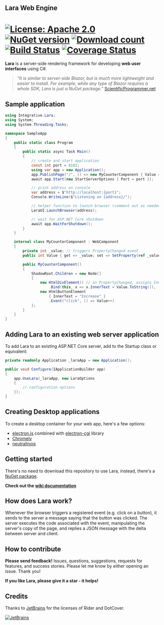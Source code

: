 ## Lara Web Engine

[![License: Apache 2.0](https://img.shields.io/badge/License-Apache--2.0-blue)](https://github.com/integrativesoft/lara/blob/master/LICENSE) [![NuGet version](http://img.shields.io/nuget/v/Integrative.Lara.svg?nocache=1)](https://www.nuget.org/packages/Integrative.Lara/)  [![Download count](https://img.shields.io/nuget/dt/Integrative.Lara.svg)](https://www.nuget.org/packages/Integrative.Lara/)  [![Build Status](https://api.travis-ci.com/integrativesoft/lara.svg?branch=master)](https://travis-ci.org/integrativesoft/lara)  [![Coverage Status](https://coveralls.io/repos/github/integrativesoft/lara/badge.svg?branch=master&lala=3)](https://coveralls.io/github/integrativesoft/lara?branch=master)
==================


**Lara** is a server-side rendering framework for developing **web user interfaces** using C#.

>*"It is similar to server-side Blazor, but is much more lightweight and easier to install. For example, while any type of Blazor requires a whole SDK, Lara is just a NuGet package."* [ScientificProgrammer.net](https://scientificprogrammer.net/2019/08/18/pros-and-cons-of-blazor-for-web-development/?pagename=pros-and-cons-of-blazor)

## Sample application

```csharp
using Integrative.Lara;
using System;
using System.Threading.Tasks;

namespace SampleApp
{
    public static class Program
    {
        public static async Task Main()
        {
            // create and start application
            const int port = 8182;
            using var app = new Application();
            app.PublishPage("/", () => new MyCounterComponent { Value = 5 });
            await app.Start(new StartServerOptions { Port = port });

            // print address on console
            var address = $"http://localhost:{port}";
            Console.WriteLine($"Listening on {address}/");

            // helper function to launch browser (comment out as needed)
            LaraUI.LaunchBrowser(address);

            // wait for ASP.NET Core shutdown
            await app.WaitForShutdown();
        }
    }

    internal class MyCounterComponent : WebComponent
    {
        private int _value; // triggers PropertyChanged event
        public int Value { get => _value; set => SetProperty(ref _value, value); }

        public MyCounterComponent()
        {
            ShadowRoot.Children = new Node[]
            {
                new HtmlDivElement() // on PropertyChanged, assigns InnerText
                    .Bind(this, x => x.InnerText = Value.ToString()),
                new HtmlButtonElement
                    { InnerText = "Increase" }
                    .Event("click", () => Value++)
            };
        }
    }
}
```

## Adding Lara to an existing web server application

To add Lara to an existing ASP.NET Core server, add to the Startup class or equivalent:

```csharp
private readonly Application _laraApp = new Application();

public void Configure(IApplicationBuilder app)  
{  
    app.UseLara(_laraApp, new LaraOptions
    {
        // configuration options
    });
} 
```

## Creating Desktop applications

To create a desktop container for your web app, here's a few options:

- [electron.js](https://www.electronjs.org/) combined with [electron-cgi](https://github.com/ruidfigueiredo/electron-cgi#readme) library
- [Chromely](https://github.com/chromelyapps/Chromely)
- [neutralinojs](https://github.com/neutralinojs/neutralinojs)

## Getting started

There's no need to download this repository to use Lara, instead, there's a [NuGet package](https://www.nuget.org/packages/Integrative.Lara/).

**Check out the [wiki documentation](https://github.com/integrativesoft/lara/wiki)**

## How does Lara work?

Whenever the browser triggers a registered event (e.g. click on a button), it sends to the server a message saying that the button was clicked. The server executes the code associated with the event, manipulating the server's copy of the page, and replies a JSON message with the delta between server and client.

## How to contribute

**Please send feedback!** Issues, questions, suggestions, requests for features, and success stories. Please let me know by either opening an issue. Thank you!

**If you like Lara, please give it a star - it helps!**

## Credits

Thanks to [JetBrains](https://www.jetbrains.com/?from=LaraWebEngine) for the licenses of Rider and DotCover.

[![JetBrains](support/jetbrains.svg)](https://www.jetbrains.com/?from=LaraWebEngine)

